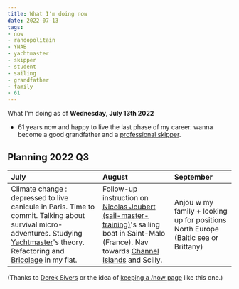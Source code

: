 ```yaml
---
title: What I'm doing now
date: 2022-07-13
tags:
- now
- randopolitain
- YNAB
- yachtmaster
- skipper
- student
- sailing
- grandfather
- family
- 61
---
```


What I'm doing as of **Wednesday, July 13th 2022**

* 61 years now and happy to live the last phase of my career.  wanna become a good grandfather and a [professional skipper](https://ducamp.me/Sea_captain#Skipper). 
<!--* Now page details updated on  [https://nownownow.com/p/LiG6](https://nownownow.com/p/LiG6)-->

<!--
## Personal Finance 

* Reading [a cat's guide to money](https://shop.ohmydollar.com/products/catsguidetomoney) and building an expense tracker.  [YNAB](https://ducamp.me/YNAB)
-->
<!--
## Studying [RYA](https://ducamp.me/RYA)'s [Yachtmaster Offshore](https://ducamp.me/Yachtmaster) theory.

* Building [flashcards](https://ducamp.me/Flashcards) around "Navigation Exercises" ([Chris Slade](https://ducamp.me/Chris_Slade))
* [Exploring the map of Grand Paris](https://www.enlargeyourparis.fr/balades/le-randopolitain-sentiers-grande-randonnee-en-ile-de-france) with the Randopolitain.
-->
## Planning 2022 Q3

|July  |August  |September  |
|:--|:--|:--|
|Climate change : depressed to live canicule in Paris. Time to commit. Talking about survival micro-adventures. Studying [Yachtmaster](https://ducamp.me/Yachtmaster)'s theory. Refactoring and [Bricolage](https://ducamp.me/bricolage) in my flat.<!--[exploring Le Grand Paris](https://www.enlargeyourparis.fr/balades/le-randopolitain-sentiers-grande-randonnee-en-ile-de-france).--> | Follow-up instruction on <a rel='muse friend met' href="https://sail-master-training.com">Nicolas Joubert (sail-master-training)</a>'s sailing boat in Saint-Malo (France). Nav towards [Channel Islands](https://ducamp.me/Channel_Islands) and Scilly. | Anjou w my family + looking up for positions North Europe (Baltic sea or Brittany) |

(Thanks to <a rel='muse' href='https://sive.rs'>Derek Sivers</a> or the idea of [keeping a /now page](https://nownownow.com/about) like this one.)
